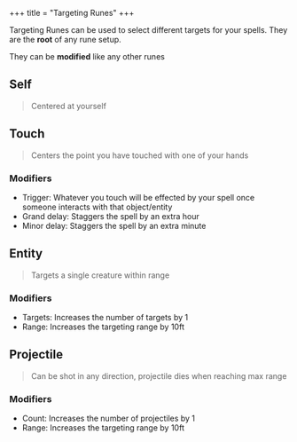+++
title = "Targeting Runes"
+++

Targeting Runes can be used to select different targets for your spells.
They are the **root** of any rune setup.

They can be **modified** like any other runes

## Self

> Centered at yourself

## Touch

> Centers the point you have touched with one of your hands

### Modifiers

- Trigger: Whatever you touch will be effected by your spell once someone interacts with that object/entity
- Grand delay: Staggers the spell by an extra hour
- Minor delay: Staggers the spell by an extra minute

## Entity

> Targets a single creature within range

### Modifiers

- Targets: Increases the number of targets by 1
- Range: Increases the targeting range by 10ft

## Projectile

> Can be shot in any direction, projectile dies when reaching max range

### Modifiers

- Count: Increases the number of projectiles by 1
- Range: Increases the targeting range by 10ft